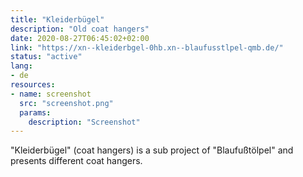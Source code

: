 ```yaml
---
title: "Kleiderbügel"
description: "Old coat hangers"
date: 2020-08-27T06:45:02+02:00
link: "https://xn--kleiderbgel-0hb.xn--blaufusstlpel-qmb.de/"
status: "active"
lang:
- de
resources:
- name: screenshot
  src: "screenshot.png"
  params:
    description: "Screenshot"
---
```

"Kleiderbügel" (coat hangers) is a sub project of "Blaufußtölpel" and presents different coat hangers.
